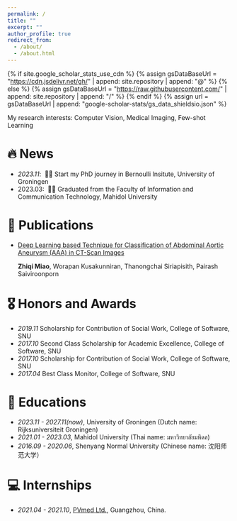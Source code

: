 ```yaml
---
permalink: /
title: ""
excerpt: ""
author_profile: true
redirect_from: 
  - /about/
  - /about.html
---
```


{% if site.google_scholar_stats_use_cdn %}
{% assign gsDataBaseUrl = "https://cdn.jsdelivr.net/gh/" | append: site.repository | append: "@" %}
{% else %}
{% assign gsDataBaseUrl = "https://raw.githubusercontent.com/" | append: site.repository | append: "/" %}
{% endif %}
{% assign url = gsDataBaseUrl | append: "google-scholar-stats/gs_data_shieldsio.json" %}

<span class='anchor' id='about-me'></span>

My research interests: Computer Vision, Medical Imaging, Few-shot Learning


# 🔥 News
- *2023.11*: &nbsp;🎉🎉 Start my PhD journey in Bernoulli Insitute, University of Groningen
- 2023.03: &nbsp;🎉🎉 Graduated from the Faculty of Information and Communication Technology, Mahidol University 



# 📝 Publications 

- [Deep Learning based Technique for Classification of Abdominal Aortic Aneurysm (AAA) in CT-Scan Images](https://ieeexplore.ieee.org/document/9977972)

   **Zhiqi Miao**, Worapan Kusakunniran, Thanongchai Siriapisith, Pairash Saiviroonporn



# 🎖 Honors and Awards
- *2019.11*  Scholarship for Contribution of Social Work, College of Software, SNU
- *2017.10*  Second Class Scholarship for Academic Excellence, College of Software, SNU
- *2017.10*  Scholarship for Contribution of Social Work, College of Software, SNU
- *2017.04*  Best Class Monitor, College of Software, SNU

  

# 📖 Educations
- *2023.11 - 2027.11(now)*, University of Groningen (Dutch name: Rijksuniversiteit Groningen)
- *2021.01 - 2023.03*, Mahidol University (Thai name: มหาวิทยาลัยมหิดล)
- *2016.09 - 2020.06*, Shenyang Normal University (Chinese name: 沈阳师范大学）



# 💻 Internships
- *2021.04 - 2021.10*, [PVmed Ltd.]([https://github.com/](https://www.pvmedtech.com/en/)), Guangzhou, China.
